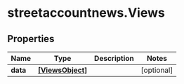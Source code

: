 # streetaccountnews.Views

## Properties

Name | Type | Description | Notes
------------ | ------------- | ------------- | -------------
**data** | [**[ViewsObject]**](ViewsObject.md) |  | [optional] 


